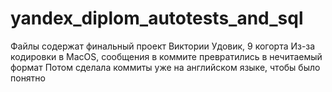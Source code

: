 # yandex_diplom_autotests_and_sql
Файлы содержат финальный проект Виктории Удовик, 9 когорта
Из-за кодировки в MacOS, сообщения в коммите превратились в нечитаемый формат
Потом сделала коммиты уже на английском языке, чтобы было понятно
